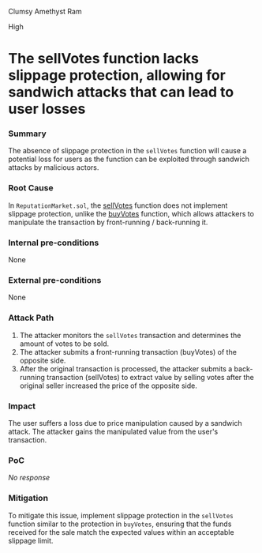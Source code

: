Clumsy Amethyst Ram

High

# The sellVotes function lacks slippage protection, allowing for sandwich attacks that can lead to user losses

### Summary

The absence of slippage protection in the `sellVotes` function will cause a potential loss for users as the function can be exploited through sandwich attacks by malicious actors.

### Root Cause

In `ReputationMarket.sol`, the [sellVotes](https://github.com/sherlock-audit/2024-11-ethos-network-ii/blob/main/ethos/packages/contracts/contracts/ReputationMarket.sol#L495-L534) function does not implement slippage protection, unlike the [buyVotes](https://github.com/sherlock-audit/2024-11-ethos-network-ii/blob/main/ethos/packages/contracts/contracts/ReputationMarket.sol#L442-L493) function, which allows attackers to manipulate the transaction by front-running / back-running it.

### Internal pre-conditions

None

### External pre-conditions

None

### Attack Path

1. The attacker monitors the `sellVotes` transaction and determines the amount of votes to be sold.
2. The attacker submits a front-running transaction (buyVotes) of the opposite side.
3. After the original transaction is processed, the attacker submits a back-running transaction (sellVotes) to extract value by selling votes after the original seller increased the price of the opposite side.


### Impact

The user suffers a loss due to price manipulation caused by a sandwich attack. The attacker gains the manipulated value from the user's transaction.

### PoC

_No response_

### Mitigation

To mitigate this issue, implement slippage protection in the `sellVotes` function similar to the protection in `buyVotes`, ensuring that the funds received for the sale match the expected values within an acceptable slippage limit.